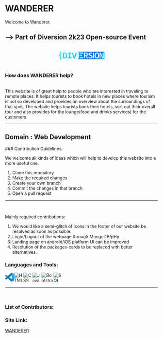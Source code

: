 # WANDERER <br>
Welcome to Wanderer.<br>

## --> Part of Diversion 2k23 Open-source Event
<br>
<center><img src="https://github.com/acm-iem/Readme-template/blob/main/Logos/Diversion%20Long%20Logo%20Color.png" width="30%"></center>
<br>

### How does WANDERER help?
<br>
This website is of great help to people who are interested in traveling to remote places. It helps tourists to book hotels in new places where tourism is not so developed and provides an overview about the surroundings of that spot. The website helps tourists book their hotels, sort out their overall tour and also provides for the lounge(food and drinks services) for the customers.
<br>
<hr>
<h2>Domain : Web Development </h2>
### Contribution Guidelines:

We welcome all kinds of ideas which will help to develop this website into a more useful one.
<br>
1. Clone this repository
2. Make the required changes
3. Create your own branch
4. Commit the changes in that branch
5. Open a pull request
<hr>
<br>

Mainly required contributions:
1. We would like a semi-glitch of icons in the footer of our website be resolved as soon as possible.
2. Login/Logout of the webpage through MongoDB/pHp
3. Landing page on android/iOS platform UI can be improved
4. Resolution of the packages-cards to be replaced with better alternatives.

### Languages and Tools:
<img align="left" alt="Visual Studio Code" width="30px" height="30px" src="https://raw.githubusercontent.com/github/explore/80688e429a7d4ef2fca1e82350fe8e3517d3494d/topics/visual-studio-code/visual-studio-code.png">
<img align="left" alt="HTML" width="30px" height="30px" src="https://encrypted-tbn0.gstatic.com/images?q=tbn:ANd9GcQXHNvDYwr_kXHbkU1_R_w0zizEEswjKe9-FQ&usqp=CAU">
<img align="left" alt="CSS" width="30px" height="30px" src="https://w7.pngwing.com/pngs/509/571/png-transparent-cascading-style-sheets-logo-css3-html-web-development-world-wide-web-blue-angle-web-design.png">
<img align="left" alt="Javascript" width="30px" height="30px" src="https://encrypted-tbn0.gstatic.com/images?q=tbn:ANd9GcQvLAEhByR4z1VpnlhFBjm6mMt73VC0l1cFGVdUVtLAqpah7XY37XrOk_OBGTGP_xVwTXw&usqp=CAU">
<img align="left" alt="Bootstrap" width="40px" height="30px" src="https://camo.githubusercontent.com/bec2c92468d081617cb3145a8f3d8103e268bca400f6169c3a68dc66e05c971e/68747470733a2f2f76352e676574626f6f7473747261702e636f6d2f646f63732f352e302f6173736574732f6272616e642f626f6f7473747261702d6c6f676f2d736861646f772e706e67">
<img align="left" alt="SQL" width="30px" height="30px" src="https://thumbs.dreamstime.com/b/sql-database-icon-logo-design-ui-ux-app-orange-inscription-shadow-96841969.jpg">
<br><br>

<hr>
<br>

### List of Contributors:<br>


### Site Link:<br>

<a href="https://abhigyan-c.github.io/wanderer/HTML/index.html">WANDERER</a>
